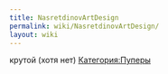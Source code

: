 ```yaml
---
title: NasretdinovArtDesign
permalink: wiki/NasretdinovArtDesign/
layout: wiki
---
```


крутой (хотя нет) [Категория:Пуперы](Категория:Пуперы "wikilink")
